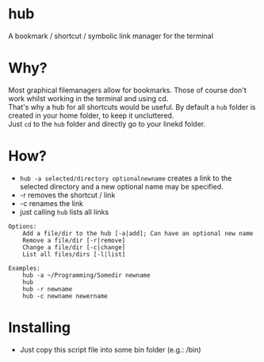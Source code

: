 # hub
A bookmark / shortcut / symbolic link manager for the terminal

# Why?
Most graphical filemanagers allow for bookmarks. Those of course don't work whilst working in the terminal and using cd.<br>
That's why a hub for all shortcuts would be useful. By default a `hub` folder is created in your home folder, to keep it uncluttered.<br>
Just `cd` to the `hub` folder and directly go to your linekd folder.

# How?

- `hub -a selected/directory optionalnewname` creates a link to the selected directory and a new optional name may be specified.
- -r removes the shortcut / link
- -c renames the link
- just calling `hub` lists all links

```
Options:
	Add a file/dir to the hub [-a|add]; Can have an optional new name
	Remove a file/dir [-r|remove]
	Change a file/dir [-c|change]
	List all files/dirs [-l|list]

Examples:
	hub -a ~/Programming/Somedir newname
	hub
	hub -r newname
	hub -c newname newername
 ```
# Installing
- Just copy this script file into some bin folder (e.g.: /bin)
